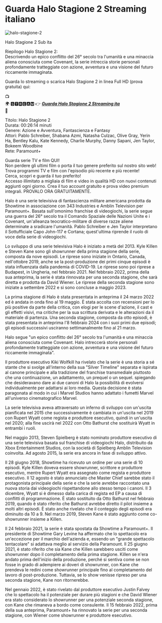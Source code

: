 # Guarda Halo Stagione 2 Streaming italiano

![halo-stagione-2](https://github.com/halo-stagione-2-streaming-italiano/.github/assets/163601167/3ed1e06f-a530-4f5b-bfcf-25cf471d1707)


Halo Stagione 2 Sub ita

Riepilogo Halo Stagione 2:<br/>
Descrivendo un epico conflitto del 26° secolo tra l'umanità e una minaccia aliena conosciuta come Covenant, la serie intreccia storie personali profondamente tratteggiate con azione, avventura e una visione del futuro riccamente immaginata.

Guarda lo streaming o scarica Halo Stagione 2 in linea Full HD (prova gratuita) qui:

📺<br/>
🌍 🆂🆃🆁🅴🅰🅼 👉   ***[Guarda Halo Stagione 2 Streaming ita](https://cutt.ly/vw2QlXDs)***<br/>
📱

Titolo: Halo Stagione 2<br/>
Durata: 00:26:14 minuti<br/>
Genere: Azione e Avventura, Fantascienza e Fantasy<br/>
Attori: Pablo Schreiber, Shabana Azmi, Natasha Culzac, Olive Gray, Yerin Ha, Bentley Kalu, Kate Kennedy, Charlie Murphy, Danny Sapani, Jen Taylor, Bokeem Woodbine<br/>
Rete: Paramount+<br/>

Guarda serie TV e film QUI!<br/>
Non perdere gli ultimi film o porta il tuo genere preferito sul nostro sito web!<br/>
Trova programmi TV e film con l'episodio più recente e più recente!<br/>
Cerca, scopri e guarda il tuo preferito!<br/>
Accesso illimitato a migliaia di film e video in qualità HD con nuovi contenuti aggiunti ogni giorno. Crea il tuo account gratuito e prova video premium integrali. PROVALO ORA GRATUITAMENTE.<br/>

Halo è una serie televisiva di fantascienza militare americana prodotta da Showtime in associazione con 343 Industries e Amblin Television per Paramount+. Basata sull'omonimo franchise di videogiochi, la serie segue una guerra del 26° secolo tra il Comando Spaziale delle Nazioni Unite e i Covenant, un'alleanza teocratico-militare di diverse razze aliene determinate a sradicare l'umanità. Pablo Schreiber e Jen Taylor interpretano il Sottufficiale Capo John-117 e Cortana; quest'ultima riprende il ruolo di voce della serie di videogiochi.

Lo sviluppo di una serie televisiva Halo è iniziato a metà del 2013. Kyle Killen e Steven Kane sono gli showrunner della prima stagione della serie, composta da nove episodi. Le riprese sono iniziate in Ontario, Canada, nell'ottobre 2019, anche se la post-produzione dei primi cinque episodi è stata influenzata dalla pandemia di COVID-19. Le riprese sono poi riprese a Budapest, in Ungheria, nel febbraio 2021. Nel febbraio 2022, prima della sua anteprima, la serie è stata rinnovata per una seconda stagione, che sarà diretta e prodotta da David Wiener. Le riprese della seconda stagione sono iniziate a settembre 2022 e si sono concluse a maggio 2023.

La prima stagione di Halo è stata presentata in anteprima il 24 marzo 2022 ed è andata in onda fino al 19 maggio. È stata accolta con recensioni per lo più positive da parte della critica, con elogi per le scene d'azione, il cast e gli effetti visivi, ma critiche per la sua scrittura derivata e le alterazioni da il materiale di partenza. Una seconda stagione, composta da otto episodi, è stata presentata in anteprima l'8 febbraio 2024 con i suoi primi due episodi; gli episodi successivi usciranno settimanalmente fino al 21 marzo.

Halo segue "un epico conflitto del 26° secolo tra l'umanità e una minaccia aliena conosciuta come Covenant. Halo intreccerà storie personali profondamente tratteggiate con azione, avventura e una visione del futuro riccamente immaginata".

Il produttore esecutivo Kiki Wolfkill ha rivelato che la serie è una storia a sé stante che si svolge all'interno della sua "Silver Timeline" separata e ispirata al canone principale e alla tradizione del franchise transmediale piuttosto che una continuazione, un adattamento, un prequel o un sequel. spiegando che desideravano dare ai due canoni di Halo la possibilità di evolversi individualmente per adattarsi ai loro media. Questa decisione è stata paragonata al modo in cui i Marvel Studios hanno adattato i fumetti Marvel all'universo cinematografico Marvel.

La serie televisiva aveva attraversato un inferno di sviluppo con un'uscita pianificata nel 2015 che successivamente è cambiata in un'uscita nel 2019 con Rupert Wyatt come regista e produttore esecutivo, quindi in un'uscita nel 2020; alla fine uscirà nel 2022 con Otto Bathurst che sostituirà Wyatt in entrambi i ruoli.

Nel maggio 2013, Steven Spielberg è stato nominato produttore esecutivo di una serie televisiva basata sul franchise di videogiochi Halo, distribuito da Xbox Entertainment Studios, con la società di Spielberg Amblin Television coinvolta. Ad agosto 2015, la serie era ancora in fase di sviluppo attivo.

Il 28 giugno 2018, Showtime ha ricevuto un ordine per una serie di 10 episodi. Kyle Killen doveva essere showrunner, scrittore e produttore esecutivo, mentre Rupert Wyatt era assegnato come regista e produttore esecutivo. Il 12 agosto è stato annunciato che Master Chief sarebbe stato il protagonista principale della serie e che la serie avrebbe raccontato una nuova storia dai videogiochi rispettandone allo stesso tempo i canoni. Il 3 dicembre, Wyatt si è dimesso dalla carica di regista ed EP a causa di conflitti di programmazione. È stato sostituito da Otto Bathurst nel febbraio 2019, quando è stato riferito che Bathurst avrebbe diretto il pilot insieme a molti altri episodi. È stato anche rivelato che il conteggio degli episodi era diminuito da 10 a 9. Nel marzo 2019, Steven Kane è stato aggiunto come co-showrunner insieme a Killen.

Il 24 febbraio 2021, la serie è stata spostata da Showtime a Paramount+. Il presidente di Showtime Gary Levine ha affermato che lo spettacolo era un'eccezione per il marchio dell'azienda e, essendo un "grande spettacolo tentacolare" si adattava meglio al servizio della Paramount. Il 25 giugno 2021, è stato riferito che sia Kane che Killen sarebbero usciti come showrunner dopo il completamento della prima stagione. Killen se n'era andato prima dell'inizio della produzione, perché si sentiva come se non fosse in grado di adempiere ai doveri di showrunner, con Kane che prendeva le redini come showrunner principale fino al completamento del lavoro di post-produzione. Tuttavia, se lo show venisse ripreso per una seconda stagione, Kane non ritornerebbe.

Nel gennaio 2022, è stato rivelato dal produttore esecutivo Justin Falvey che lo spettacolo ha il potenziale per durare più stagioni e che David Wiener era stato considerato lo showrunner per una potenziale seconda stagione, con Kane che rimaneva a bordo come consulente. Il 15 febbraio 2022, prima della sua anteprima, Paramount+ ha rinnovato la serie per una seconda stagione, con Wiener come showrunner e produttore esecutivo.
